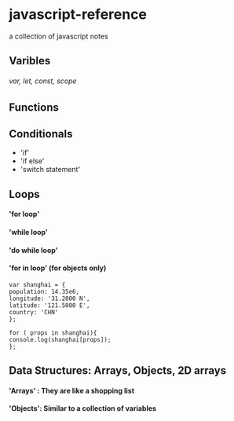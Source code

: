# javascript-reference
a collection of javascript notes

## Varibles
###### var, let, const, scope

## Functions

## Conditionals
  * 'if'
  * 'if else'
  * 'switch statement'
  

## Loops
 #### 'for loop'
 #### 'while loop'
 #### 'do while loop'
 #### 'for in loop' (for objects only)
  ```
  var shanghai = {
  population: 14.35e6,
  longitude: '31.2000 N',
  latitude: '121.5000 E',
  country: 'CHN'
 };

 for ( props in shanghai){
  console.log(shanghai[props]);
 };
```

## Data Structures: Arrays, Objects, 2D arrays
 #### 'Arrays' : They are like a shopping list
 #### 'Objects': Similar to a collection of variables
  
  
